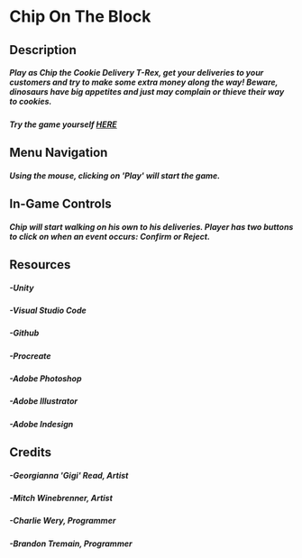 # Chip On The Block

## Description

##### Play as Chip the Cookie Delivery T-Rex, get your deliveries to your customers and try to make some extra money along the way! Beware, dinosaurs have big appetites and just may complain or thieve their way to cookies.

##### Try the game yourself [HERE](https://simmer.io/@TheGnarlyChar/~901cf535-f7aa-47ca-d22b-4185f5377386)

## Menu Navigation

##### Using the mouse, clicking on 'Play' will start the game.

## In-Game Controls

##### Chip will start walking on his own to his deliveries. Player has two buttons to click on when an event occurs: Confirm or Reject. 

## Resources

##### -Unity
##### -Visual Studio Code
##### -Github
##### -Procreate
##### -Adobe Photoshop
##### -Adobe Illustrator
##### -Adobe Indesign

## Credits

##### -Georgianna 'Gigi' Read, Artist 
##### -Mitch Winebrenner, Artist
##### -Charlie Wery, Programmer
##### -Brandon Tremain, Programmer
